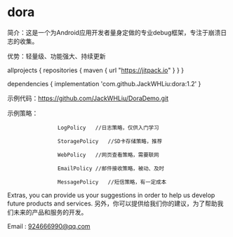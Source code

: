 # dora

简介：这是一个为Android应用开发者量身定做的专业debug框架，专注于崩溃日志的收集。

优势：轻量级、功能强大、持续更新

allprojects {
    repositories {
        maven { url "https://jitpack.io" }
    }
}

dependencies {
    implementation 'com.github.JackWHLiu:dora:1.2'
}

示例代码：https://github.com/JackWHLiu/DoraDemo.git

示例策略：					

					LogPolicy	//日志策略，仅供入门学习
					
					StoragePolicy	//SD卡存储策略，推荐
	
					WebPolicy	//网页查看策略，需要联网
	
					EmailPolicy	//邮件接收策略，被动、及时
	
					MessagePolicy	//短信策略，有一定成本



Extras, you can provide us your suggestions in order to help us develop future products and services.
另外，你可以提供给我们你的建议，为了帮助我们未来的产品和服务的开发。

Email : 924666990@qq.com
